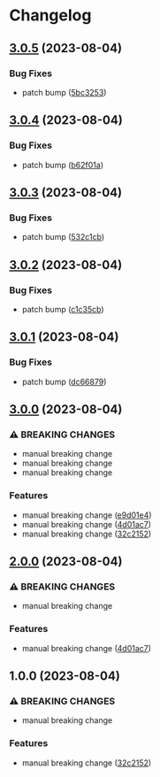 # Changelog

## [3.0.5](https://github.com/devdoshi/test-release-please/compare/v3.0.4...v3.0.5) (2023-08-04)


### Bug Fixes

* patch bump ([5bc3253](https://github.com/devdoshi/test-release-please/commit/5bc325301f26af59739cd84bbfb055526553542d))

## [3.0.4](https://github.com/devdoshi/test-release-please/compare/v3.0.3...v3.0.4) (2023-08-04)


### Bug Fixes

* patch bump ([b62f01a](https://github.com/devdoshi/test-release-please/commit/b62f01ae5fcbc3eb568ddeddb51915d859ac50be))

## [3.0.3](https://github.com/devdoshi/test-release-please/compare/v3.0.2...v3.0.3) (2023-08-04)


### Bug Fixes

* patch bump ([532c1cb](https://github.com/devdoshi/test-release-please/commit/532c1cb39623ce67a5482cab7db180ee5dc51d20))

## [3.0.2](https://github.com/devdoshi/test-release-please/compare/v3.0.1...v3.0.2) (2023-08-04)


### Bug Fixes

* patch bump ([c1c35cb](https://github.com/devdoshi/test-release-please/commit/c1c35cb3d91e1b0aa2cb912b66c517ca044d09e4))

## [3.0.1](https://github.com/devdoshi/test-release-please/compare/v3.0.0...v3.0.1) (2023-08-04)


### Bug Fixes

* patch bump ([dc66879](https://github.com/devdoshi/test-release-please/commit/dc66879a2d2283a13162ded9d57df62dbc1be48c))

## [3.0.0](https://github.com/devdoshi/test-release-please/compare/v2.0.0...v3.0.0) (2023-08-04)


### ⚠ BREAKING CHANGES

* manual breaking change
* manual breaking change
* manual breaking change

### Features

* manual breaking change ([e9d01e4](https://github.com/devdoshi/test-release-please/commit/e9d01e454feb8b43ce3dc8aa24dbc54ebbfd820c))
* manual breaking change ([4d01ac7](https://github.com/devdoshi/test-release-please/commit/4d01ac73dffdf1c0c3d9ef41b12ea843b5475aa0))
* manual breaking change ([32c2152](https://github.com/devdoshi/test-release-please/commit/32c215252149e81a3c411d0a16a7898fcf3272ab))

## [2.0.0](https://github.com/devdoshi/test-release-please/compare/v1.0.0...v2.0.0) (2023-08-04)


### ⚠ BREAKING CHANGES

* manual breaking change

### Features

* manual breaking change ([4d01ac7](https://github.com/devdoshi/test-release-please/commit/4d01ac73dffdf1c0c3d9ef41b12ea843b5475aa0))

## 1.0.0 (2023-08-04)


### ⚠ BREAKING CHANGES

* manual breaking change

### Features

* manual breaking change ([32c2152](https://github.com/devdoshi/test-release-please/commit/32c215252149e81a3c411d0a16a7898fcf3272ab))
